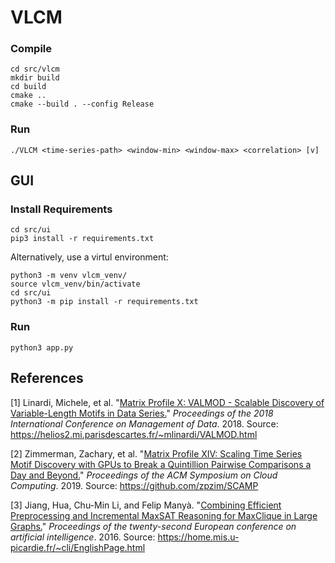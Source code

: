 # VLCM

### Compile
```
cd src/vlcm
mkdir build
cd build
cmake ..
cmake --build . --config Release
```

### Run
```
./VLCM <time-series-path> <window-min> <window-max> <correlation> [v]
```

## GUI

### Install Requirements

```
cd src/ui
pip3 install -r requirements.txt
```
Alternatively, use a virtul environment:
```
python3 -m venv vlcm_venv/
source vlcm_venv/bin/activate
cd src/ui
python3 -m pip install -r requirements.txt
```

### Run
```
python3 app.py
```

## References

[1] Linardi, Michele, et al. "[Matrix Profile X: VALMOD - Scalable Discovery of Variable-Length Motifs in Data Series.](https://dl.acm.org/doi/pdf/10.1145/3183713.3183744)" *Proceedings of the 2018 International Conference on Management of Data*. 2018. Source: https://helios2.mi.parisdescartes.fr/~mlinardi/VALMOD.html

[2] Zimmerman, Zachary, et al. "[Matrix Profile XIV: Scaling Time Series Motif Discovery with GPUs to Break a Quintillion Pairwise Comparisons a Day and Beyond.](https://www.cs.ucr.edu/~eamonn/SCAMP-camera-ready-final1.pdf)" *Proceedings of the ACM Symposium on Cloud Computing*. 2019. Source: https://github.com/zpzim/SCAMP

[3] Jiang, Hua, Chu-Min Li, and Felip Manyà. "[Combining Efficient Preprocessing and Incremental MaxSAT Reasoning for MaxClique in Large Graphs.](http://www.mis.u-picardie.fr/~cli/ecai2016PublishedVersion.pdf)" *Proceedings of the twenty-second European conference on artificial intelligence*. 2016. Source: https://home.mis.u-picardie.fr/~cli/EnglishPage.html


